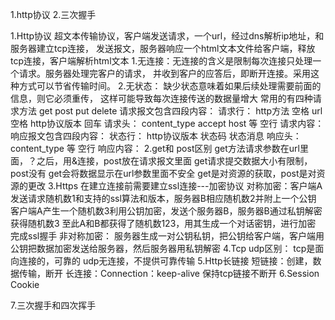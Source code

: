 1.http协议
2.三次握手

1.Http协议
    超文本传输协议，客户端发送请求，一个url，经过dns解析ip地址，和服务器建立tcp连接，
    发送报文，服务器响应一个html文本文件给客户端，释放tcp连接，客户端解析html文本
    1.无连接：无连接的含义是限制每次连接只处理一个请求。服务器处理完客户的请求，
              并收到客户的应答后，即断开连接。采用这种方式可以节省传输时间。
    2.无状态： 缺少状态意味着如果后续处理需要前面的信息，则它必须重传，
               这样可能导致每次连接传送的数据量增大
    常用的有四种请求方法 get post put delete
    请求报文包含四段内容：
                       请求行： http方法 空格 url 空格 http协议版本 回车
                       请求头： content_type accept host 等
                       空行
                       请求内容： 
    响应报文包含四段内容：
                       状态行： http协议版本 状态码 状态消息
                       响应头： content_type 等
                       空行
                       响应内容：
2.get和 post区别
    get方法请求参数在url里面，？之后，用&连接，post放在请求报文里面
    get请求提交数据大小有限制，post没有
    get会将数据显示在url参数里面不安全
    get是对资源的获取，post是对资源的更改
3.Https
    在建立连接前需要建立ssl连接---加密协议
    对称加密：客户端A发送请求随机数1和支持的ssl算法和版本，服务器B相应随机数2并附上一个公钥
                  客户端A产生一个随机数3利用公钥加密，发送个服务器B，服务器B通过私钥解密获得随机数3
                  至此A和B都获得了随机数123，用其生成一个对话密钥，进行加密
                  完成ssl握手
    非对称加密： 服务器生成一对公钥私钥，把公钥给客户端，客户端用公钥把数据加密发送给服务器，然后服务器用私钥解密
4.Tcp udp区别：
    tcp是面向连接的，可靠的
    udp无连接，不提供可靠传输
5.Http长链接
    短链接：创建，数据传输，断开
    长连接：Connection：keep-alive 保持tcp链接不断开
6.Session Cookie
    
7.三次握手和四次挥手
    
            









